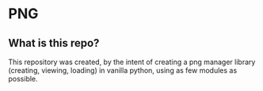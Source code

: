 # PNG

## What is this repo?

This repository was created, by the intent of creating a png manager library (creating, viewing, loading) in vanilla python, using as few modules as possible.